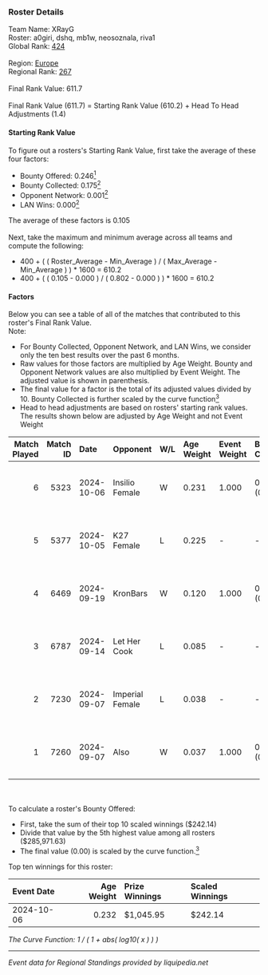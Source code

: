### Roster Details<br />
Team Name: XRayG<br />
Roster: a0giri, dshq, mb1w, neosoznala, riva1<br />
Global Rank: [424](../../standings_global_2025_02_28.md)<br />
<br />
Region: [Europe]( ../../standings_europe_2025_02_28.md)<br />
Regional Rank: [267]( ../../standings_europe_2025_02_28.md)<br />
<br />
Final Rank Value:  611.7<br />
<br />
Final Rank Value (611.7) = Starting Rank Value (610.2) + Head To Head Adjustments (1.4)<br />

#### Starting Rank Value<br />
To figure out a rosters's Starting Rank Value, first take the average of these four factors:<br />
- Bounty Offered: 0.246[<sup>1</sup>](#table2)
- Bounty Collected: 0.175[<sup>2</sup>](#table1)
- Opponent Network: 0.001[<sup>2</sup>](#table1)
- LAN Wins: 0.000[<sup>2</sup>](#table1)

The average of these factors is 0.105<br />
<br />
Next, take the maximum and minimum average across all teams and compute the following:<br />
- 400 + ( ( Roster_Average - Min_Average ) / ( Max_Average - Min_Average ) ) * 1600 = 610.2
- 400 + ( ( 0.105 - 0.000 ) / ( 0.802 - 0.000 ) ) * 1600 = 610.2


#### Factors<br />
Below you can see a table of all of the matches that contributed to this roster's Final Rank Value.<br />
Note:<br />

- For Bounty Collected, Opponent Network, and LAN Wins, we consider only the ten best results over the past 6 months.
- Raw values for those factors are multiplied by Age Weight. Bounty and Opponent Network values are also multiplied by Event Weight. The adjusted value is shown in parenthesis.
- The final value for a factor is the total of its adjusted values divided by 10. Bounty Collected is further scaled by the curve function[<sup>3</sup>](#curveFunction)
- Head to head adjustments are based on rosters' starting rank values. The results shown below are adjusted by Age Weight and not Event Weight
<span id="table1"></span><br />


| Match Played | Match ID | Date       | Opponent        | W/L | Age Weight | Event Weight | Bounty Collected | Opponent Network | LAN Wins  | H2H Adj. | Roster                                  |
| -: | -: | :- | :- | :- | :- | :- | :- | :- | :- | -: | :- |
|            6 |     5323 | 2024-10-06 | Insilio Female  | W   | 0.231      | 1.000        | 0.000 (0.000)    | 0.008 (0.002)    | 0 (0.000) |     3.47 | a0giri, dshq, mb1w, neosoznala, riva1   |
|            5 |     5377 | 2024-10-05 | K27 Female      | L   | 0.225      | -            | -                | -                | -         |    -2.38 | a0giri, dshq, mb1w, neosoznala, riva1   |
|            4 |     6469 | 2024-09-19 | KronBars        | W   | 0.120      | 1.000        | 0.000 (0.000)    | 0.000 (0.000)    | 0 (0.000) |     0.89 | a0giri, dshq, mb1w, neosoznala, riva1   |
|            3 |     6787 | 2024-09-14 | Let Her Cook    | L   | 0.085      | -            | -                | -                | -         |    -1.17 | a0giri, dshq, neosoznala, riva1, Stormy |
|            2 |     7230 | 2024-09-07 | Imperial Female | L   | 0.038      | -            | -                | -                | -         |    -0.06 | a0giri, dshq, neosoznala, riva1, Stormy |
|            1 |     7260 | 2024-09-07 | Also            | W   | 0.037      | 1.000        | 0.003 (0.000)    | 0.211 (0.008)    | 0 (0.000) |     0.67 | a0giri, dshq, neosoznala, riva1, Stormy |

<br />
<span id="table2"></span><br />
To calculate a roster's Bounty Offered:<br />

- First, take the sum of their top 10 scaled winnings ($242.14)
- Divide that value by the 5th highest value among all rosters ($285,971.63)
- The final value (0.00) is scaled by the curve function.[<sup>3</sup>](#curveFunction)

Top ten winnings for this roster:<br />

| Event Date | Age Weight | Prize Winnings | Scaled Winnings |
| :- | -: | :- | :- |
| 2024-10-06 |      0.232 | $1,045.95      | $242.14         |


<span id="curveFunction"></span>_The Curve Function: 1 / ( 1 + abs( log10( x ) ) )_<br />

---
_Event data for Regional Standings provided by liquipedia.net_<br />
